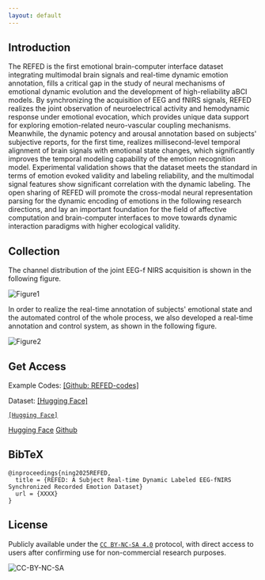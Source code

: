 ```yaml
---
layout: default
---
```



## Introduction

The REFED is the first emotional brain-computer interface dataset integrating multimodal brain signals and real-time dynamic emotion annotation, fills a critical gap in the study of neural mechanisms of emotional dynamic evolution and the development of high-reliability aBCI models. By synchronizing the acquisition of EEG and fNIRS signals, REFED realizes the joint observation of neuroelectrical activity and hemodynamic response under emotional evocation, which provides unique data support for exploring emotion-related neuro-vascular coupling mechanisms. Meanwhile, the dynamic potency and arousal annotation based on subjects' subjective reports, for the first time, realizes millisecond-level temporal alignment of brain signals with emotional state changes, which significantly improves the temporal modeling capability of the emotion recognition model. Experimental validation shows that the dataset meets the standard in terms of emotion evoked validity and labeling reliability, and the multimodal signal features show significant correlation with the dynamic labeling. The open sharing of REFED will promote the cross-modal neural representation parsing for the dynamic encoding of emotions in the following research directions, and lay an important foundation for the field of affective computation and brain-computer interfaces to move towards dynamic interaction paradigms with higher ecological validity.

## Collection

The channel distribution of the joint EEG-f NIRS acquisition is shown in the following figure.

![Figure1](./Figures/Figure_1.png)

In order to realize the real-time annotation of subjects' emotional state and the automated control of the whole process, we also developed a real-time annotation and control system, as shown in the following figure.

![Figure2](./Figures/Figure_2.png)

## Get Access

Example Codes: [[Github: REFED-codes]](https://github.com/REFED-dataset/REFED-codes)

Dataset: [[Hugging Face]](https://huggingface.co/datasets/REFED-dataset/TEST)

[`[Hugging Face]`](https://huggingface.co/datasets/REFED-dataset/TEST)

<a href="https://huggingface.co/datasets/REFED-dataset/TEST" class="btn">Hugging Face</a>
<a href="https://github.com/REFED-dataset/REFED-codes" class="btn">Github</a>

## BibTeX

```
@inproceedings{ning2025REFED,
  title = {REFED: A Subject Real-time Dynamic Labeled EEG-fNIRS Synchronized Recorded Emotion Dataset}
  url = {XXXX}
}
```

## License


Publicly available under the [`CC BY-NC-SA 4.0`](https://creativecommons.org/licenses/by-nc-sa/4.0/) protocol, with direct access to users after confirming use for non-commercial research purposes. 

![CC-BY-NC-SA](http://mirrors.creativecommons.org/presskit/buttons/88x31/svg/by-nc-sa.svg) 

